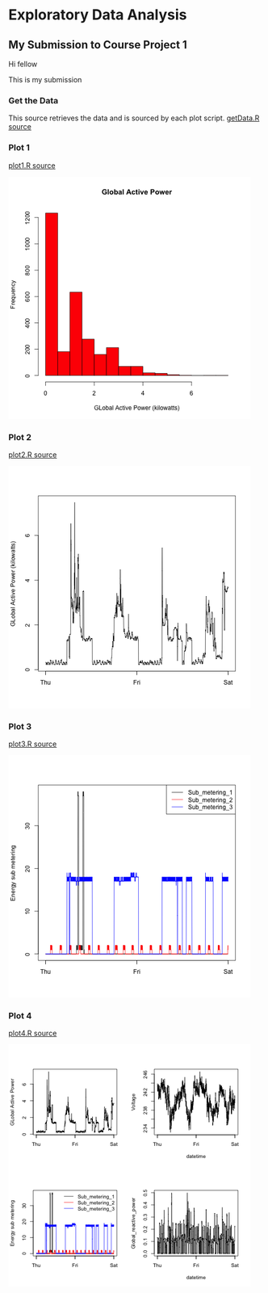 # Exploratory Data Analysis
## My Submission to Course Project 1
Hi fellow

This is my submission 

### Get the Data
This source retrieves the data and is sourced by each plot script.
[getData.R source](getData.R)

### Plot 1 
[plot1.R source](plot1.R)

![Plot 1](plot1.png)

### Plot 2
[plot2.R source](plot2.R)

![Plot 2](plot2.png)

### Plot 3
[plot3.R source](plot3.R)

![Plot 3](plot3.png)

### Plot 4
[plot4.R source](plot4.R)

![Plot 4](plot4.png)

